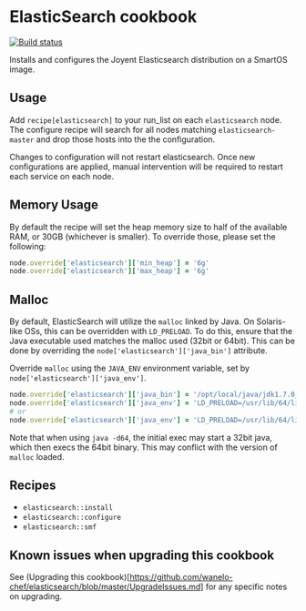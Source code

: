 # ElasticSearch cookbook

[![Build status](https://secure.travis-ci.org/wanelo-chef/elasticsearch.png)](http://travis-ci.org/wanelo-chef/elasticsearch)

Installs and configures the Joyent Elasticsearch distribution on a SmartOS image.

## Usage

Add `recipe[elasticsearch]` to your run_list on each `elasticsearch` node. The configure
recipe will search for all nodes matching `elasticsearch-master` and drop those hosts into the
the configuration.

Changes to configuration will not restart elasticsearch. Once new configurations are applied,
manual intervention will be required to restart each service on each node.

## Memory Usage

By default the recipe will set the heap memory size to half of the available RAM, or 30GB
(whichever is smaller).  To override those, please set the following:

```ruby
node.override['elasticsearch']['min_heap'] = '6g'
node.override['elasticsearch']['max_heap'] = '6g'
```

## Malloc

By default, ElasticSearch will utilize the `malloc` linked by Java. On Solaris-like OSs, this
can be overridden with `LD_PRELOAD`. To do this, ensure that the Java executable used matches
the malloc used (32bit or 64bit). This can be done by overriding the
`node['elasticsearch']['java_bin']` attribute.

Override `malloc` using the `JAVA_ENV` environment variable, set by
`node['elasticsearch']['java_env']`.

```ruby
node.override['elasticsearch']['java_bin'] = '/opt/local/java/jdk1.7.0_67/bin/amd64/java'
node.override['elasticsearch']['java_env'] = 'LD_PRELOAD=/usr/lib/64/libumem.so'
# or
node.override['elasticsearch']['java_env'] = 'LD_PRELOAD=/usr/lib/64/libmtmalloc.so'
```

Note that when using `java -d64`, the initial exec may start a 32bit java, which then execs
the 64bit binary. This may conflict with the version of `malloc` loaded.

## Recipes

* `elasticsearch::install`
* `elasticsearch::configure`
* `elasticsearch::smf`


## Known issues when upgrading this cookbook

See (Upgrading this cookbook)[https://github.com/wanelo-chef/elasticsearch/blob/master/UpgradeIssues.md] for any specific
notes on upgrading.
